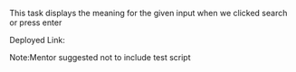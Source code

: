 This task displays the meaning for the given input when we clicked search or press enter

Deployed Link:


Note:Mentor suggested not to include test script
